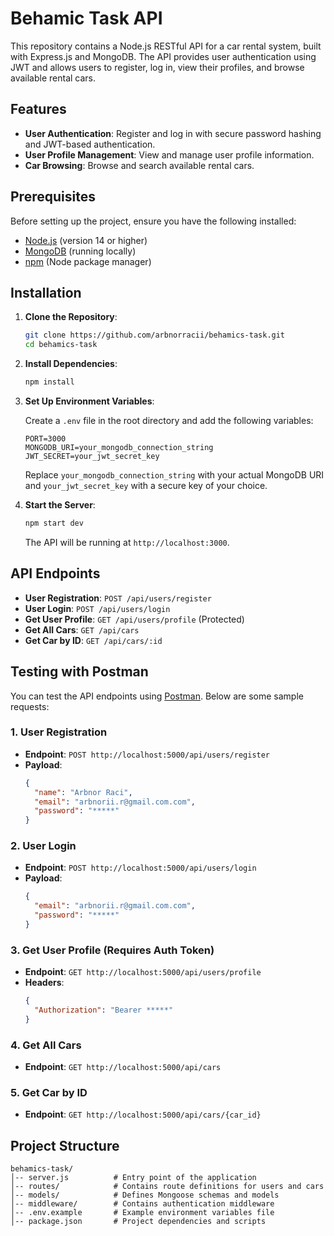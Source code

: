 # Behamic Task API

This repository contains a Node.js RESTful API for a car rental system, built with Express.js and MongoDB. The API provides user authentication using JWT and allows users to register, log in, view their profiles, and browse available rental cars.

## Features

- **User Authentication**: Register and log in with secure password hashing and JWT-based authentication.
- **User Profile Management**: View and manage user profile information.
- **Car Browsing**: Browse and search available rental cars.

## Prerequisites

Before setting up the project, ensure you have the following installed:

- [Node.js](https://nodejs.org/) (version 14 or higher)
- [MongoDB](https://www.mongodb.com/) (running locally)
- [npm](https://www.npmjs.com/) (Node package manager)

## Installation

1. **Clone the Repository**:

   ```bash
   git clone https://github.com/arbnorracii/behamics-task.git
   cd behamics-task
   ```

2. **Install Dependencies**:

   ```bash
   npm install
   ```

3. **Set Up Environment Variables**:

   Create a `.env` file in the root directory and add the following variables:

   ```env
   PORT=3000
   MONGODB_URI=your_mongodb_connection_string
   JWT_SECRET=your_jwt_secret_key
   ```

   Replace `your_mongodb_connection_string` with your actual MongoDB URI and `your_jwt_secret_key` with a secure key of your choice.

4. **Start the Server**:

   ```bash
   npm start dev
   ```

   The API will be running at `http://localhost:3000`.

## API Endpoints

- **User Registration**: `POST /api/users/register`
- **User Login**: `POST /api/users/login`
- **Get User Profile**: `GET /api/users/profile` (Protected)
- **Get All Cars**: `GET /api/cars`
- **Get Car by ID**: `GET /api/cars/:id`

## Testing with Postman

You can test the API endpoints using [Postman](https://www.postman.com/). Below are some sample requests:

### 1. User Registration
- **Endpoint**: `POST http://localhost:5000/api/users/register`
- **Payload**:
  ```json
  {
    "name": "Arbnor Raci",
    "email": "arbnorii.r@gmail.com.com",
    "password": "*****"
  }
  ```

### 2. User Login
- **Endpoint**: `POST http://localhost:5000/api/users/login`
- **Payload**:
  ```json
  {
    "email": "arbnorii.r@gmail.com.com",
    "password": "*****"
  }
  ```

### 3. Get User Profile (Requires Auth Token)
- **Endpoint**: `GET http://localhost:5000/api/users/profile`
- **Headers**:
  ```json
  {
    "Authorization": "Bearer *****"
  }
  ```

### 4. Get All Cars
- **Endpoint**: `GET http://localhost:5000/api/cars`

### 5. Get Car by ID
- **Endpoint**: `GET http://localhost:5000/api/cars/{car_id}`

## Project Structure

```
behamics-task/
│-- server.js          # Entry point of the application
│-- routes/            # Contains route definitions for users and cars
│-- models/            # Defines Mongoose schemas and models
│-- middleware/        # Contains authentication middleware
│-- .env.example       # Example environment variables file
│-- package.json       # Project dependencies and scripts
```
